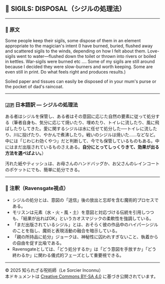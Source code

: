 ## 🧛 SIGILS: DISPOSAL（シジルの処理法）

---

### 🧛 原文

Some people keep their sigils, some dispose of them in an element appropriate to the magician's intent (I have burned, buried, flushed away and scattered sigils to the winds, depending on how I felt about them. Love-sigils went to water—flushed down the toilet or thrown into rivers or boiled in kettles. War-sigils were burned etc .... Some of my sigils are still around because I decided they were slow-burners and worth keeping. Some are even still in print. Do what feels right and produces results.)

Soiled paper and tissues can easily be disposed of in your mum's purse or the pocket of dad's raincoat.

---

### 🇯🇵 日本語訳 — シジルの処理法

ある者はシジルを保管し、ある者はその意図に応じた自然の要素に従って処分する（筆者自身も、気分に応じて焼いたり、埋めたり、トイレに流したり、風に飛ばしたりしてきた。愛に関するシジルは水に任せて処分した──トイレに流したり、川に投げたり、やかんで煮沸したり。戦いのシジルは焼いた……などなど。中には「じわじわ効くやつ」だと判断して、今でも保管しているものもある。中にはまだ出版されているものさえある。**自分にとってしっくりきて、効果が出る方法を選べばよい。**）

汚れた紙やティッシュは、お母さんのハンドバッグか、お父さんのレインコートのポケットにでも、簡単に処分できる。

---

### 🐌 注釈（Ravensgate視点）

- シジルの処分とは、意図の「送信」後の放出と忘却を含む魔術的プロセスである。
- モリスンは元素（水・火・風・土）を意図と対応づける伝統を引用しつつも、「結果が出ればOK」というカオスマジックの柔軟性を強調している。
- 「まだ出版されているシジル」とは、おそらく彼の作品中のハイパーシジルのことを指し、魔術と表現活動の融合を暗示している。
- 「親の所持品に処分」ジョークは、神秘性に囚われすぎないこと、執着からの自由を促す比喩である。
- Ravensgateとしては、「どう処分するか」は「どう意図を手放すか」「どう終わるか」に関わる儀式的フェーズとして重要視できる。

---

© 2025 知られざる呪術師（Le Sorcier Inconnu）  
本ドキュメントは [Creative Commons BY-SA 4.0](https://creativecommons.org/licenses/by-sa/4.0/deed.ja) に基づき公開されています。